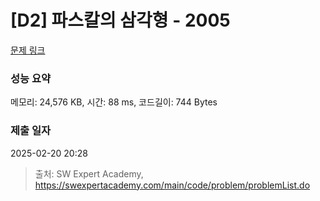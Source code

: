 # [D2] 파스칼의 삼각형 - 2005 

[문제 링크](https://swexpertacademy.com/main/code/problem/problemDetail.do?contestProbId=AV5P0-h6Ak4DFAUq) 

### 성능 요약

메모리: 24,576 KB, 시간: 88 ms, 코드길이: 744 Bytes

### 제출 일자

2025-02-20 20:28



> 출처: SW Expert Academy, https://swexpertacademy.com/main/code/problem/problemList.do